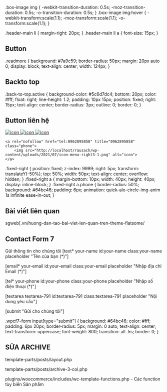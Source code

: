 .box-image img { -webkit-transition-duration: 0.5s; -moz-transition-duration: 0.5s; -o-transition-duration: 0.5s; } .box-image img:hover { -webkit-transform:scale(1.1); -moz-transform:scale(1.1); -o-transform:scale(1.1); }

.header-main li {
	margin-right: 20px;
}
.header-main li a {
	font-size: 15px;
}
## Button
.readmore {
    background: #7a9c59;
    border-radius: 50px;
    margin: 20px auto 0;
    display: block;
    text-align: center;
    width: 124px;
}

## Backto top
.back-to-top.active {
    background-color: #5c6d7dc4;
    bottom: 20px;
    color: #fff;
    float: right;
    line-height: 1.2;
    padding: 10px 15px;
    position: fixed;
    right: 15px;
    text-align: center;
    border-radius: 3px;
	outline: 0;
	border: 0;
}

## Button liên hệ
<div class="fixed-right">
    <a rel="nofollow" target="_blank" href="https://www.facebook.com/X%C6%B0%C6%A1%CC%89ng-%C4%91%C3%B4%CC%80ng-pha%CC%81t-l%C3%B4%CC%A3c-102202095344084/" title="Facebook">
        <img src="http://localhost/rausach/wp-content/uploads/2021/07/icon-menu-right1.png" alt="icon">
    </a>
    <a rel="nofollow" href="https://zalo.me/0962895858" title="Zalo">
        <img src="http://localhost/rausach/wp-content/uploads/2021/07/icon-menu-right2.png" alt="icon">
    </a>
    <a rel="nofollow" href="https://www.youtube.com/channel/UCy0F4cA6-Csh7F89SoeDxYQ?view_as=subscriber " title="Youtube">
        <img src="http://localhost/rausach/wp-content/uploads/2021/07/icon-menu-right4-1.png" alt="icon">
    </a>
    
    <a rel="nofollow" href="tel:0962895858" title="0962895858" class="phone">
        <img src="http://localhost/rausach/wp-content/uploads/2021/07/icon-menu-right3-1.png" alt="icon">
    </a>
</div>

.fixed-right {
   position: fixed;
   z-index: 9999;
   right: 5px;
   transform: translateY(-50%);
   top: 50%;
   width: 50px;
   text-align: center;
   overflow: hidden;
}
.fixed-right a {
   margin-bottom: 10px;
   width: 40px;
   height: 40px;
   display: inline-block;
}
.fixed-right a.phone {
   border-radius: 50%;
   background: #64bc46;
   padding: 6px;
   animation: quick-alo-circle-img-anim 1s infinite ease-in-out;
}


## Bài viết liên quan
sgweb[.vn/huong-dan-tao-bai-viet-len-quan-tren-theme-flatsome/

## Contact Form 7
Gửi thông tin cho chúng tôi</h2>
[text* your-name id:your-name class:your-name placeholder "Tên của bạn (*)"]

[email* your-email id:your-email class:your-email placeholder "Nhập địa chỉ Email (*)"]

[tel* your-phone id:your-phone class:your-phone placeholder "Nhập số điện thoại (*)"]

[textarea textarea-791 id:textarea-791 class:textarea-791 placeholder "Nội dung yêu cầu"]

[submit "Gửi cho chúng tôi"]

.wpcf7-form input[type="submit"] {
	background: #64bc46;
    color: #fff;
    padding: 6px 20px;
    border-radius: 5px;
    margin: 0 auto;
    text-align: center;
    text-transform: uppercase;
    font-weight: 800;
    transition: all .5s;
	border: 0;
}

## SỬA ARCHIVE
template-parts/posts/layout.php

template-parts/posts/archive-3-col.php

plugins/woocommerce/includes/wc-template-functions.php - Các function tùy biến Sản phẩm
